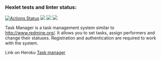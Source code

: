 ### Hexlet tests and linter status:
[![Actions Status](https://github.com/molych/php-project-lvl4/workflows/hexlet-check/badge.svg)](https://github.com/molych/php-project-lvl4/actions)
<a href="https://github.com/molych/php-project-lvl4/actions"><img src="https://github.com/molych/php-project-lvl4/workflows/PHP-CI/badge.svg" /></a>
<a href="https://codeclimate.com/github/molych/php-project-lvl4/maintainability"><img src="https://api.codeclimate.com/v1/badges/d228bbf3f180222fbc1c/maintainability" /></a>
<a href="https://codeclimate.com/github/molych/php-project-lvl4/test_coverage"><img src="https://api.codeclimate.com/v1/badges/d228bbf3f180222fbc1c/test_coverage" /></a>

Task Manager is a task management system similar to http://www.redmine.org/. It allows you to set tasks, assign performers and change their statuses. Registration and authentication are required to work with the system.


Link on Heroku <a href="https://task-manager-molych.herokuapp.com/">Task manager</a>